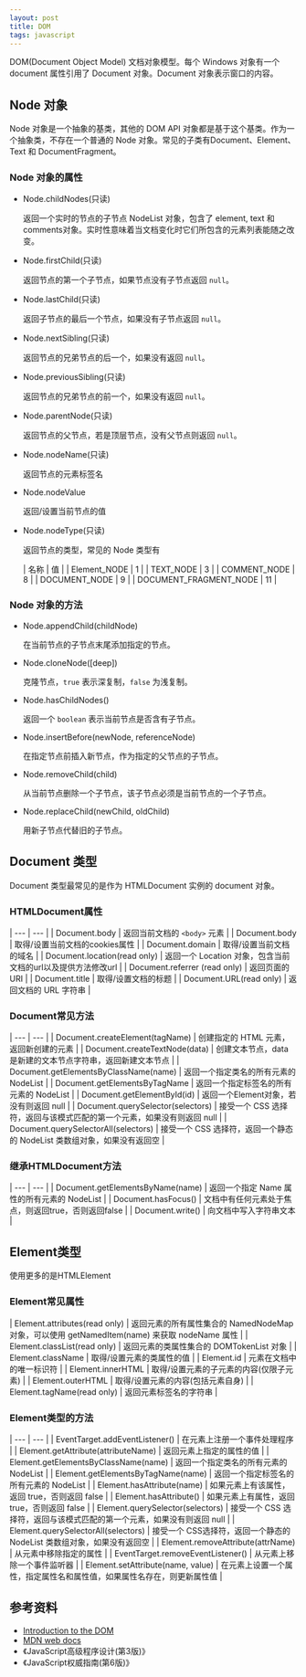```yaml
---
layout: post
title: DOM
tags: javascript
---
```

DOM(Document Object Model) 文档对象模型。每个 Windows 对象有一个 document 属性引用了 Document 对象。Document 对象表示窗口的内容。

## Node 对象

Node 对象是一个抽象的基类，其他的 DOM API 对象都是基于这个基类。作为一个抽象类，不存在一个普通的 Node 对象。常见的子类有Document、Element、Text 和 DocumentFragment。

### Node 对象的属性

- Node.childNodes(只读)

  返回一个实时的节点的子节点 NodeList 对象，包含了 element, text 和 comments对象。实时性意味着当文档变化时它们所包含的元素列表能随之改变。

- Node.firstChild(只读)

  返回节点的第一个子节点，如果节点没有子节点返回 `null`。

- Node.lastChild(只读)

  返回子节点的最后一个节点，如果没有子节点返回 `null`。

- Node.nextSibling(只读)

  返回节点的兄弟节点的后一个，如果没有返回 `null`。

- Node.previousSibling(只读)

  返回节点的兄弟节点的前一个，如果没有返回 `null`。

- Node.parentNode(只读)

  返回节点的父节点，若是顶层节点，没有父节点则返回 `null`。

- Node.nodeName(只读)

  返回节点的元素标签名

- Node.nodeValue

  返回/设置当前节点的值

- Node.nodeType(只读)

  返回节点的类型，常见的 Node 类型有

  | 名称 | 值 |
  | Element_NODE | 1 |
  | TEXT_NODE | 3 |
  | COMMENT_NODE | 8 |
  | DOCUMENT_NODE | 9 |
  | DOCUMENT_FRAGMENT_NODE | 11 |

### Node 对象的方法

- Node.appendChild(childNode)

  在当前节点的子节点末尾添加指定的节点。

- Node.cloneNode([deep])

  克隆节点，`true` 表示深复制，`false` 为浅复制。

- Node.hasChildNodes()

  返回一个 `boolean` 表示当前节点是否含有子节点。

- Node.insertBefore(newNode, referenceNode)

   在指定节点前插入新节点，作为指定的父节点的子节点。

- Node.removeChild(child)

  从当前节点删除一个子节点，该子节点必须是当前节点的一个子节点。

- Node.replaceChild(newChild, oldChild)

  用新子节点代替旧的子节点。

## Document 类型

Document 类型最常见的是作为 HTMLDocument 实例的 document 对象。

### HTMLDocument属性

| --- | --- |
| Document.body | 返回当前文档的 `<body>` 元素 |
| Document.body | 取得/设置当前文档的cookies属性 |
| Document.domain | 取得/设置当前文档的域名 |
| Document.location(read only) | 返回一个 Location 对象，包含当前文档的url以及提供方法修改url |
| Document.referrer (read only) | 返回页面的 URI |
| Document.title | 取得/设置文档的标题 |
| Document.URL(read only) | 返回文档的 URL 字符串 |

### Document常见方法

| --- | --- |
| Document.createElement(tagName) | 创建指定的 HTML 元素，返回新创建的元素 |
| Document.createTextNode(data) | 创建文本节点，data 是新建的文本节点字符串，返回新建文本节点 |
| Document.getElementsByClassName(name) | 返回一个指定类名的所有元素的 NodeList |
| Document.getElementsByTagName | 返回一个指定标签名的所有元素的 NodeList |
| Document.getElementById(id) | 返回一个Element对象，若没有则返回 null |
| Document.querySelector(selectors) | 接受一个 CSS 选择符，返回与该模式匹配的第一个元素，如果没有则返回 null |
| Document.querySelectorAll(selectors) | 接受一个 CSS 选择符，返回一个静态的 NodeList 类数组对象，如果没有返回空 |

### 继承HTMLDocument方法

| --- | --- |
| Document.getElementsByName(name) | 返回一个指定 Name 属性的所有元素的 NodeList |
| Document.hasFocus() | 文档中有任何元素处于焦点，则返回true，否则返回false |
| Document.write() | 向文档中写入字符串文本 |

## Element类型

使用更多的是HTMLElement

### Element常见属性

| Element.attributes(read only) | 返回元素的所有属性集合的 NamedNodeMap 对象，可以使用 getNamedItem(name) 来获取 nodeName 属性 |
| Element.classList(read only) | 返回元素的类属性集合的 DOMTokenList 对象 |
| Element.className | 取得/设置元素的类属性的值 |
| Element.id | 元素在文档中的唯一标识符 |
| Element.innerHTML | 取得/设置元素的子元素的内容(仅限子元素) |
| Element.outerHTML | 取得/设置元素的内容(包括元素自身) |
| Element.tagName(read only) | 返回元素标签名的字符串 |

### Element类型的方法

| --- | --- |
| EventTarget.addEventListener() | 在元素上注册一个事件处理程序 |
| Element.getAttribute(attributeName) | 返回元素上指定的属性的值 |
| Element.getElementsByClassName(name) | 返回一个指定类名的所有元素的 NodeList |
| Element.getElementsByTagName(name) | 返回一个指定标签名的所有元素的 NodeList |
| Element.hasAttribute(name) | 如果元素上有该属性，返回 true，否则返回 false |
| Element.hasAttribute() | 如果元素上有属性，返回 true，否则返回 false |
| Element.querySelector(selectors) | 接受一个 CSS 选择符，返回与该模式匹配的第一个元素，如果没有则返回 null |
| Element.querySelectorAll(selectors) | 接受一个 CSS选择符，返回一个静态的 NodeList 类数组对象，如果没有返回空 |
| Element.removeAttribute(attrName) | 从元素中移除指定的属性 |
| EventTarget.removeEventListener() | 从元素上移除一个事件监听器 |
| Element.setAttribute(name, value) | 在元素上设置一个属性，指定属性名和属性值，如果属性名存在，则更新属性值 |

## 参考资料

- [Introduction to the DOM](https://developer.mozilla.org/en-US/docs/Web/API/Document_Object_Model/Introduction)
- [MDN web docs](https://developer.mozilla.org/en-US/docs/Web/API/Document_Object_Model)
- 《JavaScript高级程序设计(第3版)》
- 《JavaScript权威指南(第6版)》
